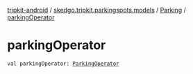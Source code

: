 [tripkit-android](../../index.md) / [skedgo.tripkit.parkingspots.models](../index.md) / [Parking](index.md) / [parkingOperator](./parking-operator.md)

# parkingOperator

`val parkingOperator: `[`ParkingOperator`](../-parking-operator/index.md)